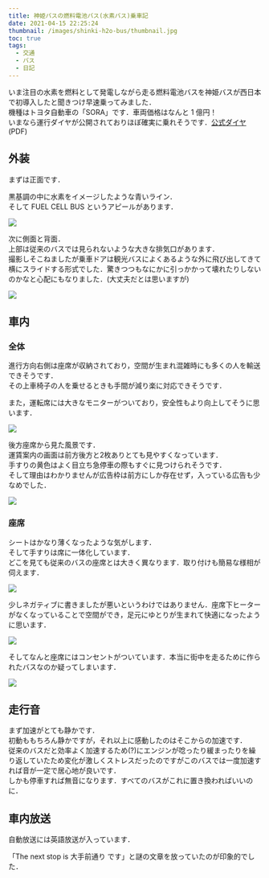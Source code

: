 ```yaml
---
title: 神姫バスの燃料電池バス(水素バス)乗車記
date: 2021-04-15 22:25:24
thumbnail: /images/shinki-h2o-bus/thumbnail.jpg
toc: true
tags:
  - 交通
  - バス
  - 日記 
---
```






いま注目の水素を燃料として発電しながら走る燃料電池バスを神姫バスが西日本で初導入したと聞きつけ早速乗ってみました．  
機種はトヨタ自動車の「SORA」です．車両価格はなんと 1 億円！   
いまなら運行ダイヤが公開されておりほぼ確実に乗れそうです．[公式ダイヤ](https://www.shinkibus.co.jp/sysfiles/wtn/1300/zikokuhyo.pdf)(PDF)

<!-- more -->

## 外装

まずは正面です．

黒基調の中に水素をイメージしたような青いライン．  
そして FUEL CELL BUS というアピールがあります．

![](/images/shinki-h2o-bus/front.jpg)

次に側面と背面．  
上部は従来のバスでは見られないような大きな排気口があります．  
撮影しそこねましたが乗車ドアは観光バスによくあるような外に飛び出してきて横にスライドする形式でした．驚きつつもなにかに引っかかって壊れたりしないのかなと心配にもなりました．(大丈夫だとは思いますが)

![](/images/shinki-h2o-bus/back.jpg)


## 車内
### 全体
進行方向右側は座席が収納されており，空間が生まれ混雑時にも多くの人を輸送できそうです．  
その上車椅子の人を乗せるときも手間が減り楽に対応できそうです．

また，運転席には大きなモニターがついており，安全性もより向上してそうに思います．

![](/images/shinki-h2o-bus/inside1.jpg)

後方座席から見た風景です．  
運賃案内の画面は前方後方と2枚ありとても見やすくなっています．  
手すりの黄色はよく目立ち急停車の際もすぐに見つけられそうです．  
そして理由はわかりませんが広告枠は前方にしか存在せず，入っている広告も少なめでした．

![](/images/shinki-h2o-bus/inside2.jpg)

### 座席
シートはかなり薄くなったような気がします．  
そして手すりは席に一体化しています．  
どこを見ても従来のバスの座席とは大きく異なります．取り付けも簡易な様相が伺えます．

![](/images/shinki-h2o-bus/seat1.jpg)

少しネガティブに書きましたが悪いというわけではありません．座席下ヒーターがなくなっていることで空間ができ，足元にゆとりが生まれて快適になったように思います．

![](/images/shinki-h2o-bus/seat2.jpg)

そしてなんと座席にはコンセントがついています．本当に街中を走るために作られたバスなのか疑ってしまいます．

![](/images/shinki-h2o-bus/power.jpg)

## 走行音

まず加速がとても静かです．  
初動ももちろん静かですが，それ以上に感動したのはそこからの加速です．  
従来のバスだと効率よく加速するため(?)にエンジンが唸ったり緩まったりを繰り返していたため変化が激しくストレスだったのですがこのバスでは一度加速すれば音が一定で居心地が良いです．  
しかも停車すれば無音になります．すべてのバスがこれに置き換わればいいのに．



## 車内放送

自動放送には英語放送が入っています．

「The next stop is 大手前通り です」と謎の文章を放っていたのが印象的でした．